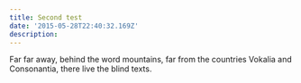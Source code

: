 ```yaml
---
title: Second test
date: '2015-05-28T22:40:32.169Z'
description:
---
```


Far far away, behind the word mountains, far from the countries Vokalia and
Consonantia, there live the blind texts.
